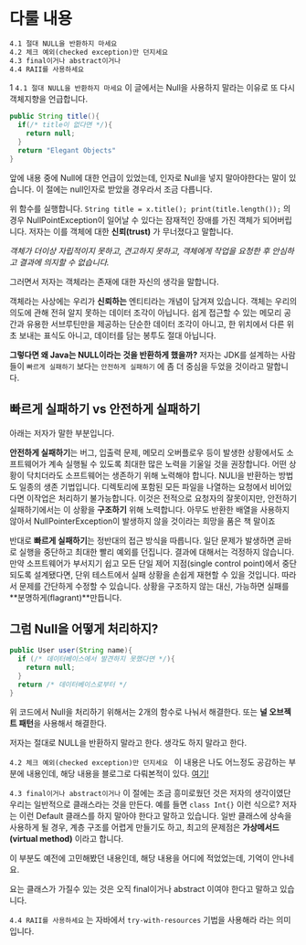 # 다룰 내용
```markdown
4.1 절대 NULL을 반환하지 마세요  
4.2 체크 예외(checked exception)만 던지세요   
4.3 final이거나 abstract이거나   
4.4 RAII를 사용하세요
```


1
`4.1 절대 NULL을 반환하지 마세요` 이 글에서는 Null을 사용하지 말라는 이유로 또 다시 객체지향을 언급합니다.

```java
public String title(){
  if(/* title이 없다면 */){
    return null;
  }
  return "Elegant Objects"
}
```



앞에 내용 중에 Null에 대한 언급이 있었는데, 인자로 Null을 넣지 말아야한다는 말이 있습니다. 이 절에는 null인자로 받았을 경우라서 조금 다릅니다. 



위 함수를 실행합니다. `String title = x.title(); print(title.length());` 의 경우 NullPointException이 일어날 수 있다는 잠재적인 장애를 가진 객체가 되어버립니다. 저자는 이를  객체에 대한 **신뢰(trust)** 가 무너졌다고 말합니다. 

 *객체가 더이상 자립적이지 못하고, 견고하지 못하고, 객체에게 작업을 요청한 후 안심하고 결과에 의지할 수 없습니다.*

그러면서 저자는 객체라는 존재에 대한 자신의 생각을 말합니다.



객체라는 사상에는 우리가 **신뢰하는** 엔티티라는 개념이 담겨져 있습니다. 객체는 우리의 의도에 관해 전혀 알지 못하는 데이터 조각이 아닙니다. 쉽게 접근할 수 있는 메모리 공간과 유용한 서브루틴만을 제공하는 단순한 데이터 조각이 아니고, 한 위치에서 다른 위초 보내는 표식도 아니고, 데이터를 담는 봉투도 절대 아닙니다.



**그렇다면 왜 Java는 NULL이라는 것을 반환하게 했을까?** 저자는 JDK를 설계하는 사람들이 `빠르게 실패하기` 보다는 `안전하게 실패하기` 에 좀 더 중심을 두었을 것이라고 말합니다.



## 빠르게 실패하기 vs 안전하게 실패하기

아래는 저자가 말한 부분입니다.

 **안전하게 실패하기**는 버그, 입출력 문제, 메모리 오버플로우 등이 발생한 상황에서도 소프트웨어가 계속 실행될 수 있도록 최대한 많은 노력을 기울일 것을 권장합니다. 어떤 상황이 닥치더라도 소프트웨어는 생존하기 위해 노력해야 합니다. NULl을 반환하는 방법도 일종의 생존 기법입니다. 디렉토리에 포함된 모든 파일을 나열하는 요청에서 비어있다면 이작업은 처리하기 불가능합니다. 이것은 전적으로 요청자의 잘못이지만, 안전하기 실패하기에서는 이 상황을 **구조하기** 위해 노력합니다. 아무도 반환한 배열을 사용하지 않아서 NullPointerException이 발생하지 않을 것이라는 희망을 품은 책 말이죠

반대로 **빠르게 실패하기**는 정반대의 접근 방식을 따릅니다. 일단 문제가 발생하면 곧바로 실행을 중단하고 최대한 빨리 예외를 던집니다. 결과에 대해서는 걱정하지 않습니다. 만약 소프트웨어가 부서지기 쉽고 모든 단일 제어 지점(single control point)에서 중단되도록 설계됐다면, 단위 테스트에서 실패 상황을 손쉽게 재현할 수 있을 것입니다. 따라서 문제를 간단하게 수정할 수 있습니다. 상황을 구조하지 않는 대신, 가능하면 실패를 **분명하게(flagrant)**만듭니다.



## 그럼 Null을 어떻게 처리하지?



```java
public User user(String name){
  if (/* 데이터베이스에서 발견하지 못했다면 */){
    return null;
  }
  return /* 데이터베이스로부터 */
}
```

위 코드에서 Null을 처리하기 위해서는 2개의 함수로 나눠서 해결한다. 또는 **널 오브젝트 패턴**을 사용해서 해결한다.

저자는 절대로 NULL을 반환하지 말라고 한다. 생각도 하지 말라고 한다.



`4.2 체크 예외(checked exception)만 던지세요 `  이 내용은 나도 어느정도 공감하는 부분에 내용인데, 해당 내용을 블로그로 다뤄본적이 있다. [여기!](https://happy-coding-day.tistory.com/139?category=905967)



`4.3 final이거나 abstract이거나` 이 절에는 조금 흥미로웠던 것은 저자의 생각이였단 우리는 일반적으로 클래스라는 것을 만든다. 예를 들면  `class Int{}` 이런 식으로? 저자는 이런 Default 클래스를 하지 말아야 한다고 말하고 있습니다. 일반 클래스에 상속을 사용하게 될 경우, 계층 구조를 어렵게 만들기도 하고, 최고의 문제점은 **가상메서드(virtual method)** 이라고 합니다. 

 이 부분도 예전에 고민해봤던 내용인데, 해당 내용을 어디에 적었었는데, 기억이 안나네요. 

요는 클래스가 가질수 있는 것은 오직 final이거나 abstract 이여야 한다고 말하고 있습니다. 



`4.4 RAII를 사용하세요` 는 자바에서 `try-with-resources` 기법을 사용해라 라는 의미입니다.